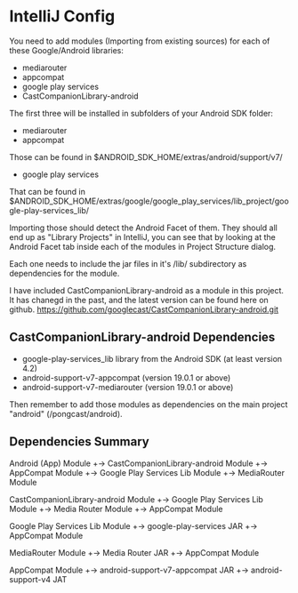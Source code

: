 
# IntelliJ Config
You need to add modules (Importing from existing sources) for each of these Google/Android libraries:
- mediarouter
- appcompat
- google play services
- CastCompanionLibrary-android

The first three will be installed in subfolders of your Android SDK folder:
- mediarouter
- appcompat

Those can be found in $ANDROID_SDK_HOME/extras/android/support/v7/

- google play services

That can be found in $ANDROID_SDK_HOME/extras/google/google_play_services/lib_project/google-play-services_lib/

Importing those should detect the Android Facet of them.
They should all end up as "Library Projects" in IntelliJ, you can see that by looking at the Android Facet tab inside each of the modules in Project Structure dialog.

Each one needs to include the jar files in it's /lib/ subdirectory as dependencies for the module.

I have included CastCompanionLibrary-android as a module in this project.
It has chanegd in the past, and the latest version can be found here on github.
https://github.com/googlecast/CastCompanionLibrary-android.git

## CastCompanionLibrary-android Dependencies
* google-play-services_lib library from the Android SDK (at least version 4.2)
* android-support-v7-appcompat (version 19.0.1 or above)
* android-support-v7-mediarouter (version 19.0.1 or above)


Then remember to add those modules as dependencies on the main project "android" (/pongcast/android).

## Dependencies Summary

Android (App) Module
  +-> CastCompanionLibrary-android Module
  +-> AppCompat Module
  +-> Google Play Services Lib Module
  +-> MediaRouter Module

CastCompanionLibrary-android Module
  +-> Google Play Services Lib Module
  +-> Media Router Module
  +-> AppCompat Module

Google Play Services Lib Module
  +-> google-play-services JAR
  +-> AppCompat Module

MediaRouter Module
  +-> Media Router JAR
  +-> AppCompat Module

AppCompat Module
  +-> android-support-v7-appcompat JAR
  +-> android-support-v4 JAT
